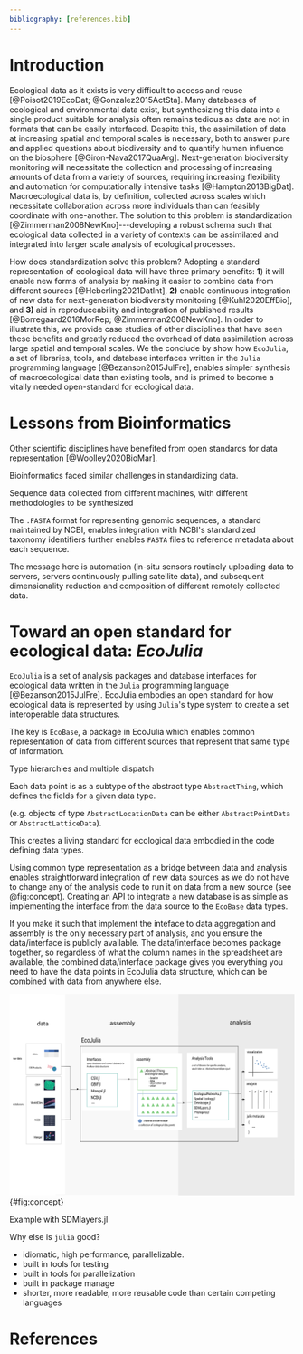 ```yaml
---
bibliography: [references.bib]
---
```


# Introduction

Ecological data as it exists is very difficult to access and reuse
[@Poisot2019EcoDat; @Gonzalez2015ActSta]. Many databases of ecological and
environmental data exist, but synthesizing this data into a single product
suitable for analysis often remains tedious as data are not in formats that can
be easily interfaced. Despite this, the assimilation of data at increasing spatial and
temporal scales is necessary, both to answer pure and applied questions about
biodiversity and to quantify human influence on the biosphere
[@Giron-Nava2017QuaArg]. Next-generation biodiversity monitoring will
necessitate the collection and processing of increasing amounts of data from a
variety of sources, requiring increasing flexibility and automation for
computationally intensive tasks [@Hampton2013BigDat]. Macroecological data is,
by definition, collected across scales which necessitate collaboration across
more individuals than can feasibly coordinate with one-another. The solution to
this problem is standardization [@Zimmerman2008NewKno]---developing a robust
schema such that ecological data collected in a variety of contexts can be
assimilated and integrated into larger scale analysis of ecological processes.

How does standardization solve this problem? Adopting a standard representation
of ecological data will have three primary benefits: **1**) it will enable new
forms of analysis by making it easier to combine data from different sources
[@Heberling2021DatInt], **2)** enable continuous integration of new data for
next-generation biodiversity monitoring [@Kuhl2020EffBio], and **3)** aid in
reproduceability and integration of published results [@Borregaard2016MorRep;
@Zimmerman2008NewKno]. In order to illustrate this, we provide case studies of
other disciplines that have seen these benefits and greatly reduced the overhead
of data assimilation across large spatial and temporal scales. We the conclude
by show how `EcoJulia`, a set of libraries, tools, and database interfaces
written in the `Julia` programming language [@Bezanson2015JulFre], enables
simpler synthesis of macroecological data than existing tools, and is primed to
become a vitally needed open-standard for ecological data.

# Lessons from Bioinformatics

Other scientific disciplines have benefited from open standards for data
representation [@Woolley2020BioMar].

Bioinformatics faced similar challenges in standardizing data.

Sequence data collected from different machines, with different methodologies to be synthesized


The `.FASTA` format for representing genomic sequences, a standard maintained by
NCBI, enables integration with NCBI's standardized taxonomy identifiers further
enables `FASTA` files to reference metadata about each sequence.


The message here is automation (in-situ sensors routinely uploading data to
servers, servers continuously pulling satellite data), and subsequent
dimensionality reduction and composition of different remotely collected data.


# Toward an open standard for ecological data: _EcoJulia_

`EcoJulia` is a set of analysis packages and database interfaces for ecological
data written in the `Julia` programming language [@Bezanson2015JulFre]. EcoJulia
embodies an open standard for how ecological data is represented by using
`Julia`'s type system to create a set interoperable data structures.


The key is `EcoBase`, a package in EcoJulia which enables common representation
of data from different sources that represent that same type of information.


Type hierarchies and multiple dispatch

Each data point is  as a subtype of the abstract type
`AbstractThing`, which defines the fields for a given data type.

 (e.g. objects of type `AbstractLocationData` can be either `AbstractPointData`
 or `AbstractLatticeData`).

This creates a living standard for ecological data embodied in
the code defining data types.



Using common type representation as a bridge between data and analysis enables
straightforward integration of new data sources  as we do not have to change any
of the analysis code to run it on data from a new source (see @fig:concept).
Creating an API to integrate a new database is as simple as implementing the
interface from the data source to the `EcoBase` data types.



If you make it such that implement the inteface to data aggregation and assembly is
the only necessary part of analysis, and you ensure the data/interface is publicly
available. The data/interface becomes package together, so regardless of what the column names in the spreadsheet are available,
the combined data/interface package gives you everything you need to have the data points in EcoJulia data structure, which
can be combined with data from anywhere else.

![the caption](./figures/concept.png){#fig:concept}


Example with SDMlayers.jl



Why else is `julia` good?

- idiomatic, high performance, parallelizable.
- built in tools for testing
- built in tools for parallelization
- built in package manage
- shorter, more readable, more reusable code than certain competing languages



# References
